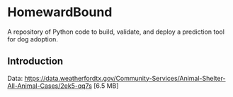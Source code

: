 HomewardBound
=============
A repository of Python code to build, validate, and deploy a prediction tool for dog adoption. 

Introduction  
------------
Data: https://data.weatherfordtx.gov/Community-Services/Animal-Shelter-All-Animal-Cases/2ek5-qq7s [6.5 MB]
